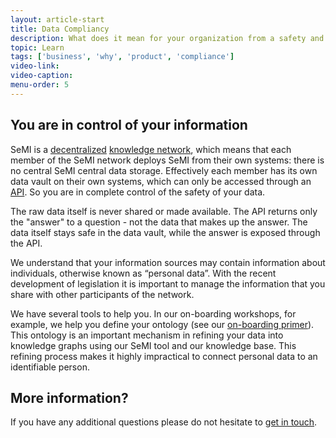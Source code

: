 ```yaml
---
layout: article-start
title: Data Compliancy
description: What does it mean for your organization from a safety and compliance point of view when you use SeMI?
topic: Learn
tags: ['business', 'why', 'product', 'compliance']
video-link: 
video-caption: 
menu-order: 5
---
```


## You are in control of your information

SeMI is a [decentralized](/nomenclature/#dn) [knowledge network](/nomenclature/#kn), which means that each member of the SeMI network deploys SeMI from their own systems: there is no central SeMI central data storage. Effectively each member has its own data vault on their own systems, which can only be accessed through an [API](/nomenclature/#api). So you are in complete control of the safety of your data.

The raw data itself is never shared or made available.  The API returns only the "answer" to a question - not the data that makes up the answer. The data itself stays safe in the data vault, while the answer is exposed through the API. 

We understand that your information sources may contain information about individuals, otherwise known as “personal data”. With the recent development of legislation it is important to manage the information that you share with other participants of the network. 

We have several tools to help you. In our on-boarding workshops, for example, we help you define your ontology (see our [on-boarding primer](/knowledge-base/start/onboarding-brief/)). This ontology is an important mechanism in refining your data into knowledge graphs using our SeMI tool and our knowledge base. This refining process makes it highly impractical to connect personal data to an identifiable person.

## More information?
If you have any additional questions please do not hesitate to [get in touch](/contact/).

